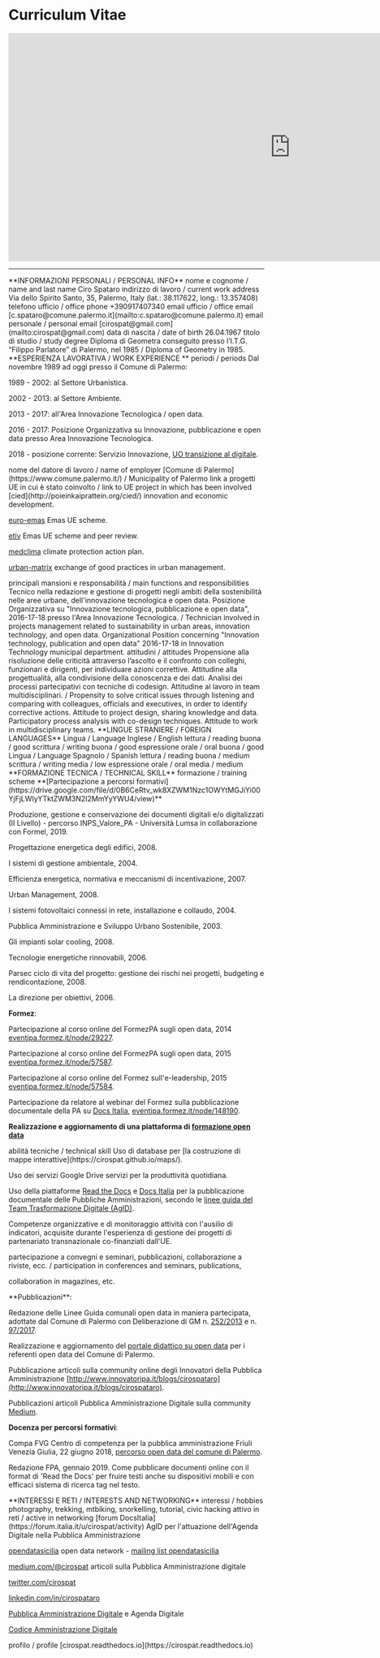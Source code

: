 # Curriculum Vitae

<iframe width="1110" height="450" src="https://docs.google.com/document/d/e/2PACX-1vTS_FESxQJB1TvgtEaaiqRUND0Hmn2ZxXUGYAebH4oFvvDFwwqXF6zjT7yjzgfERBYlkDk2lHUj3mTK/pub" frameborder="0"><body  leftmargin="0" topmargin="0"></iframe>

------

<td colspan="2" >**INFORMAZIONI PERSONALI / PERSONAL INFO**

   </td>
   <td>nome e cognome / name and last name

   </td>
   <td>Ciro Spataro

   </td>
   <td>indirizzo di lavoro / current work address

   </td>
   <td>Via dello Spirito Santo, 35, Palermo, Italy (lat.: 38.117622, long.: 13.357408)

   </td>
   <td>telefono ufficio / office phone

   </td>
   <td>+390917407340

   </td>
   <td>email ufficio / office email

   </td>
   <td>[c.spataro@comune.palermo.it](mailto:c.spataro@comune.palermo.it) 

   </td>
   <td>email personale / personal email

   </td>
   <td>[cirospat@gmail.com](mailto:cirospat@gmail.com) 

   </td>
   <td>data di nascita / date of birth

   </td>
   <td>26.04.1967 

   </td>
   <td>titolo di studio / study degree

   </td>
   <td>Diploma di Geometra conseguito presso l’I.T.G. “Filippo Parlatore” di Palermo, nel 1985 / Diploma of Geometry in 1985.

   </td>
   <td colspan="2" >**ESPERIENZA LAVORATIVA / WORK EXPERIENCE **

   </td>
   <td>periodi / periods

   </td>
   <td>Dal novembre 1989 ad oggi presso il Comune di Palermo: 

1989 - 2002: al Settore Urbanistica.

2002 - 2013: al Settore Ambiente.

2013 - 2017: all'Area Innovazione Tecnologica / open data.

2016 - 2017: Posizione Organizzativa su Innovazione, pubblicazione e open data presso Area Innovazione Tecnologica.

2018 - posizione corrente: Servizio Innovazione, [UO transizione al digitale](https://www.comune.palermo.it/unita.php?apt=4&uo=1770&serv=394&sett=138).

   </td>
   <td>nome del datore di lavoro / name of employer

   </td>
   <td>[Comune di Palermo](https://www.comune.palermo.it/) /  Municipality of Palermo

   </td>
   <td>link a progetti UE in cui è stato coinvolto / link to UE project in which has been involved 

   </td>
   <td>[cied](http://poieinkaiprattein.org/cied/)  innovation and economic development.

[euro-emas](http://ec.europa.eu/environment/life/project/Projects/index.cfm?fuseaction=search.dspPage&n_proj_id=778&docType=pdf)  Emas UE scheme. 

[etiv](http://slideplayer.com/slide/4835066/)  Emas UE scheme and peer review.

[medclima](http://bit.ly/medclima)  climate protection action plan.

[urban-matrix](http://www.eurocities.eu/eurocities/projects/URBAN-MATRIX-Targeted-Knowledge-Exchange-on-Urban-Sustainability&tpl=home) exchange of good practices in urban management.

   </td>
   <td>principali mansioni e responsabilità  /  main functions and responsibilities

   </td>
   <td>Tecnico nella redazione e gestione di progetti negli ambiti della sostenibilità nelle aree urbane, dell'innovazione tecnologica e open data. Posizione Organizzativa su "Innovazione  tecnologica, pubblicazione e open data", 2016-17-18 presso l'Area Innovazione Tecnologica.  /  Technician involved in projects management related  to sustainability in urban areas, innovation technology, and open data. Organizational Position concerning "Innovation technology, publication and open data" 2016-17-18 in Innovation Technology  municipal department.

   </td>
   <td>attitudini / attitudes

   </td>
   <td>Propensione alla risoluzione delle criticità attraverso l’ascolto e il confronto con colleghi, funzionari e dirigenti, per individuare azioni correttive. Attitudine alla progettualità,  alla condivisione della conoscenza e dei dati.  Analisi dei processi  partecipativi  con tecniche  di  codesign.  Attitudine al lavoro in team multidisciplinari. / Propensity to solve critical issues through listening and comparing with colleagues, officials and executives, in order to identify corrective actions. Attitude to project design, sharing knowledge and data. Participatory process analysis with co-design techniques.  Attitude to work in multidisciplinary teams.

   </td>
   <td colspan="2" >**LINGUE STRANIERE /  FOREIGN LANGUAGES**

   </td>
   <td>Lingua / Language

   </td>
   <td>Inglese / English

   </td>
   <td>lettura / reading

   </td>
   <td>buona / good

   </td>
   <td>scrittura / writing

   </td>
   <td>buona / good

   </td>
   <td>espressione orale / oral

   </td>
   <td>buona / good

   </td>
   <td>Lingua / Language

   </td>
   <td>Spagnolo / Spanish

   </td>
   <td>lettura / reading

   </td>
   <td>buona / medium

   </td>
   <td>scrittura / writing

   </td>
   <td>media / low

   </td>
   <td>espressione orale / oral

   </td>
   <td>media / medium

   </td>
   <td colspan="2" >**FORMAZIONE TECNICA / TECHNICAL SKILL**

   </td>
   <td>formazione / training scheme

   </td>
   <td>**[Partecipazione a percorsi formativi](https://drive.google.com/file/d/0B6CeRtv_wk8XZWM1Nzc1OWYtMGJiYi00YjFjLWIyYTktZWM3N2I2MmYyYWU4/view)**

Produzione, gestione e conservazione dei documenti digitali e/o digitalizzati (II Livello) - percorso INPS_Valore_PA - Università Lumsa in collaborazione con Formel, 2019.

Progettazione energetica degli edifici, 2008. 

I  sistemi  di  gestione  ambientale,  2004. 

Efficienza  energetica,  normativa  e  meccanismi  di incentivazione, 2007. 

Urban Management, 2008. 

I sistemi  fotovoltaici  connessi  in  rete, installazione  e collaudo, 2004. 

Pubblica Amministrazione e Sviluppo Urbano Sostenibile, 2003. 

Gli impianti solar cooling, 2008. 

Tecnologie  energetiche  rinnovabili, 2006. 

Parsec ciclo di vita del progetto: gestione dei rischi nei progetti, budgeting e rendicontazione, 2008. 

La direzione per obiettivi, 2006. 

**Formez**:

Partecipazione al corso online del FormezPA sugli open data, 2014 [eventipa.formez.it/node/29227](http://eventipa.formez.it/node/29227). 

Partecipazione  al corso  online  del  FormezPA sugli open data,  2015 [eventipa.formez.it/node/57587](http://eventipa.formez.it/node/57587). 

Partecipazione  al corso   online   del   Formez   sull'e-leadership, 2015 [eventipa.formez.it/node/57584](http://eventipa.formez.it/node/57584).

Partecipazione da relatore al webinar del Formez sulla pubblicazione documentale della PA su [Docs Italia](https://docs.italia.it),  [eventipa.formez.it/node/148190](http://eventipa.formez.it/node/148190). 

**Realizzazione e aggiornamento di una piattaforma di [formazione open data](https://sites.google.com/view/opendataformazione)** 

   </td>
   <td>abilità tecniche / technical skill

   </td>
   <td>Uso di database per [la costruzione di mappe interattive](https://cirospat.github.io/maps/).

Uso dei servizi Google Drive servizi per la produttività quotidiana.

Uso della piattaforme [Read the Docs](http://readthedocs.io/) e [Docs Italia](https://docs.italia.it) per la pubblicazione documentale delle Pubbliche Amministrazioni, secondo le [linee guida del Team Trasformazione Digitale (AgID)](http://guida-docs-italia.readthedocs.io/it/latest/).

Competenze organizzative e di monitoraggio attività con l'ausilio di indicatori, acquisite durante l'esperienza di gestione dei progetti di partenariato transnazionale co-finanziati dall'UE.

   </td>
   <td>partecipazione a convegni e seminari, pubblicazioni, collaborazione a riviste, ecc. / participation in conferences and seminars, publications, 

collaboration in magazines, etc. 

   </td>
   <td>**Pubblicazioni**:

Redazione delle Linee Guida comunali open data in maniera partecipata, adottate dal Comune di Palermo con Deliberazione di GM n. [252/2013](https://www.comune.palermo.it/js/server/normative/_13122013090000.pdf) e n. [97/2017](http://linee-guida-open-data-comune-palermo.readthedocs.io/it/latest/). 

Realizzazione e aggiornamento del  [portale didattico su open data](https://sites.google.com/view/opendataformazione) per i referenti open data del Comune di Palermo. 

Pubblicazione articoli sulla community online degli Innovatori della Pubblica Amministrazione [http://www.innovatoripa.it/blogs/cirospataro](http://www.innovatoripa.it/blogs/cirospataro).

Pubblicazioni articoli Pubblica Amministrazione Digitale sulla community [Medium](https://medium.com/@cirospat/latest).

**Docenza per percorsi formativi**:

Compa FVG Centro di competenza per la pubblica amministrazione Friuli Venezia Giulia, 22 giugno 2018,  [percorso open data del comune di Palermo](https://compa.fvg.it/Risorse-per-te/Video-Gallery/opendataFVG-2018/Ciro-Spataro).

Redazione FPA, gennaio 2019. Come pubblicare documenti online con il format di 'Read the Docs' per fruire testi anche su dispositivi mobili e con efficaci sistema di ricerca tag nel testo. 

   </td>
   <td colspan="2" >**INTERESSI E RETI / INTERESTS AND NETWORKING**

   </td>
   <td>interessi / hobbies

   </td>
   <td>photography, trekking, mtbiking, snorkelling, tutorial, civic hacking

   </td>
   <td>attivo in reti / active in networking

   </td>
   <td>[forum DocsItalia](https://forum.italia.it/u/cirospat/activity) AgID per l'attuazione dell'Agenda Digitale nella Pubblica Amministrazione

[opendatasicilia](http://opendatasicilia.it/author/cirospat/) open data network - [mailing list opendatasicilia](https://groups.google.com/forum/#!forum/opendatasicilia)

[medium.com/@cirospat](https://medium.com/@cirospat/latest) articoli sulla Pubblica Amministrazione digitale

[twitter.com/cirospat](https://twitter.com/cirospat) 

[linkedin.com/in/cirospataro](https://www.linkedin.com/in/cirospataro/) 

[Pubblica Amministrazione Digitale](https://www.facebook.com/groups/384577025038311/) e Agenda Digitale

[Codice Amministrazione Digitale](https://www.facebook.com/groups/cad.ancitel/) 

   </td>
   <td>profilo / profile

   </td>
   <td>[cirospat.readthedocs.io](https://cirospat.readthedocs.io) 

   </td>
